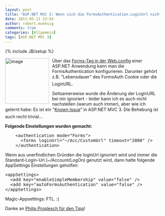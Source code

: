 ```yaml
---
layout: post
title: "ASP.NET MVC 3: Wenn sich die FormsAuthentication.LoginUrl nicht ändern lässt…"
date: 2011-05-11 23:54
author: robert.muehsig
comments: true
categories: [Allgemein]
tags: [ASP.NET MVC 3]
---
```

{% include JB/setup %}
<p><a href="{{BASE_PATH}}/assets/wp-images/image1276.png"><img style="border-bottom: 0px; border-left: 0px; margin: 0px 10px 0px 0px; display: inline; border-top: 0px; border-right: 0px" title="image" border="0" alt="image" align="left" src="{{BASE_PATH}}/assets/wp-images/image_thumb458.png" width="143" height="148" /></a> </p>  <p>Über das <a href="http://msdn.microsoft.com/en-us/library/1d3t3c61.aspx">Forms-Tag in der Web.config</a> einer ASP.NET Anwendung kann man die FormsAuthentication konfigurieren. Darunter gehört z.B. &quot;Lebensdauer” des FormsAuth Cookie oder die LoginURL.</p>  <p>Seltsamerweise wurde die Änderung der LoginURL bei mir ignoriert - leider kann ich es auch nicht nachstellen (warum auch immer), aber wie ich gelernt habe: Es ist ein "<a href="http://www.asp.net/learn/whitepapers/mvc3-release-notes#0.1__Toc274034230">Known Issue</a>” in ASP.NET MVC 3. Die Behebung ist auch recht trivial...</p>  <p><strong>Folgende Einstellungen wurden gemacht:</strong></p>  <div style="padding-bottom: 0px; margin: 0px; padding-left: 0px; padding-right: 0px; display: inline; float: none; padding-top: 0px" id="scid:812469c5-0cb0-4c63-8c15-c81123a09de7:a278d7c5-2779-44b7-b773-02e18431c2a5" class="wlWriterEditableSmartContent"><pre name="code" class="c#">    &lt;authentication mode="Forms"&gt;
      &lt;forms loginUrl="~/Acc/CustomUrl" timeout="2880" /&gt;
    &lt;/authentication&gt;</pre></div>

<p>Wenn aus unerfindlichen Gründen die loginUrl ignoriert wird und immer die Standard-Login-Url (~/Account/LogOn) genutzt wird, dann hatte folgende AppSettings Einstellungen geholfen:</p>

<div style="padding-bottom: 0px; margin: 0px; padding-left: 0px; padding-right: 0px; display: inline; float: none; padding-top: 0px" id="scid:812469c5-0cb0-4c63-8c15-c81123a09de7:99e02fbd-01b7-43de-90e6-a687ac6251d4" class="wlWriterEditableSmartContent"><pre name="code" class="c#">&lt;appSettings&gt;
  &lt;add key="enableSimpleMembership" value="false" /&gt;
  &lt;add key="autoFormsAuthentication" value="false" /&gt;
&lt;/appSettings&gt;</pre></div>

<p>Magic-Appsettings: FTL. :(</p>

<p>Danke an <a href="http://twitter.com/#!/philipproplesch/statuses/67587279887138816">Philip Proplesch für den Tipp</a>!</p>
